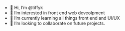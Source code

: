 - 👋 Hi, I’m @tiffyk
- 👀 I’m interested in front end web deveolpment
- 🌱 I’m currently learning all things front end and UI/UX 
- 💞️ I’m looking to collaborate on future projects. 


<!---
tiffyk/tiffyk is a ✨ special ✨ repository because its `README.md` (this file) appears on your GitHub profile.
You can click the Preview link to take a look at your changes.
--->
